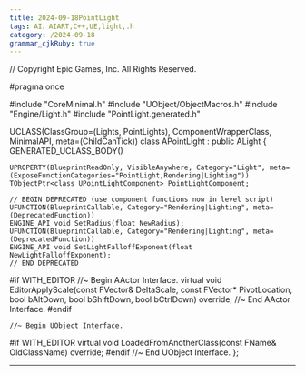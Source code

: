 ```yaml
---
title: 2024-09-18PointLight
tags: AI，AIART,C++,UE,light,.h
category: /2024-09-18
grammar_cjkRuby: true
---
```

// Copyright Epic Games, Inc. All Rights Reserved.

#pragma once

#include "CoreMinimal.h"
#include "UObject/ObjectMacros.h"
#include "Engine/Light.h"
#include "PointLight.generated.h"

UCLASS(ClassGroup=(Lights, PointLights), ComponentWrapperClass, MinimalAPI, meta=(ChildCanTick))
class APointLight : public ALight
{
	GENERATED_UCLASS_BODY()

	UPROPERTY(BlueprintReadOnly, VisibleAnywhere, Category="Light", meta=(ExposeFunctionCategories="PointLight,Rendering|Lighting"))
	TObjectPtr<class UPointLightComponent> PointLightComponent;

	// BEGIN DEPRECATED (use component functions now in level script)
	UFUNCTION(BlueprintCallable, Category="Rendering|Lighting", meta=(DeprecatedFunction))
	ENGINE_API void SetRadius(float NewRadius);
	UFUNCTION(BlueprintCallable, Category="Rendering|Lighting", meta=(DeprecatedFunction))
	ENGINE_API void SetLightFalloffExponent(float NewLightFalloffExponent);
	// END DEPRECATED

#if WITH_EDITOR
	//~ Begin AActor Interface.
	virtual void EditorApplyScale(const FVector& DeltaScale, const FVector* PivotLocation, bool bAltDown, bool bShiftDown, bool bCtrlDown) override;
	//~ End AActor Interface.
#endif

	//~ Begin UObject Interface.
#if WITH_EDITOR
	virtual void LoadedFromAnotherClass(const FName& OldClassName) override;
#endif
	//~ End UObject Interface.
};


----------

